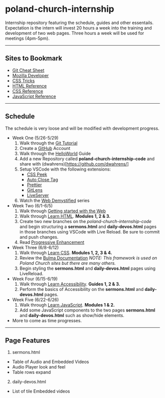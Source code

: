 # poland-church-internship
Internship repository featuring the schedule, guides and other essentails. Expectation is the intern will invest 20 hours a week into the training and development of two web pages. Three hours a week will be used for meetings (4pm-5pm).


---

## Sites to Bookmark
- [Git Cheat Sheet](https://www.atlassian.com/git/tutorials/atlassian-git-cheatsheet)
- [Mozilla Developer](https://developer.mozilla.org/en-US/)
- [CSS Tricks](https://css-tricks.com/)
- [HTML Reference](https://developer.mozilla.org/en-US/docs/Web/HTML/Element)
- [CSS Reference](https://developer.mozilla.org/en-US/docs/Web/CSS/Reference)
- [JavaScript Reference](https://developer.mozilla.org/en-US/docs/Web/JavaScript/Reference)

---

## Schedule
The schedule is very loose and will be modified with development progress.
- Week One (5/26-5/29)
  1. Walk through the [Git Tutorial](https://www.atlassian.com/git/tutorials/what-is-version-control)
  2. Create a [GitHub](https://github.com) Account
  3. Walk through the [HelloWorld](https://guides.github.com/activities/hello-world/) Guide
  4. Add a new Repository called **poland-church-internship-code** and share with (dwahrens)[https://github.com/dwahrens/]
  5. Setup VSCode with the following extensions:
      - [CSS Peek](https://marketplace.visualstudio.com/items?itemName=pranaygp.vscode-css-peek)
      - [Auto Close Tag](https://marketplace.visualstudio.com/items?itemName=formulahendry.auto-close-tag)
      - [Prettier](https://marketplace.visualstudio.com/items?itemName=esbenp.prettier-vscode)
      - [GitLens](https://marketplace.visualstudio.com/items?itemName=eamodio.gitlens)
      - [LiveServer](https://marketplace.visualstudio.com/items?itemName=ritwickdey.LiveServer)
  6. Watch the [Web Demystified](https://www.youtube.com/playlist?list=PLo3w8EB99pqLEopnunz-dOOBJ8t-Wgt2g) series
- Week Two (6/1-6/5)
  1. Walk through [Getting started with the Web](https://developer.mozilla.org/en-US/docs/Learn/Getting_started_with_the_web)
  2. Walk through [Learn HTML](https://developer.mozilla.org/en-US/docs/Learn/HTML). **Modules 1, 2 & 3.**
  3. Create two new branches on the *poland-church-internship-code* and begin structuring a **sermons.html** and **daily-devos.html** pages in those branches using VSCode with Live Reload. Be sure to commit and push changes.
  4. Read [Progressive Enhancement](https://www.freecodecamp.org/news/what-is-progressive-enhancement-and-why-it-matters-e80c7aaf834a/)
- Week Three (6/8-6/12)
  1. Walk through [Learn CSS](https://developer.mozilla.org/en-US/docs/Learn/CSS). **Modules 1, 2, 3 & 4.**
  2. Review the [Bulma Documentation](https://bulma.io/documentation/) *NOTE: This framework is used on Poland Church sites but there are many others.*
  3. Begin styling the **sermons.html** and **daily-devos.html** pages using LiveReload.
- Week Four (6/15-6/19)
  1. Walk through [Learn Accessibility](https://developer.mozilla.org/en-US/docs/Learn/Accessibility). **Guides 1, 2 & 3.**
  2. Perform the basics of Accessibility on the **sermons.html** and **daily-devos.html** pages.
- Week Five (6/22-6/26)
  1. Walk through [Learn JavaScript](https://developer.mozilla.org/en-US/docs/Learn/JavaScript). **Modules 1 & 2.**
  2. Add some JavaScript components to the two pages **sermons.html** and **daily-devos.html** such as show/hide elements.
- More to come as time progresses.

---

## Page Features
1. sermons.html
  - Table of Audio and Embedded Videos
  - Audio Player look and feel
  - Table rows expand
2. daily-devos.html
  - List of tile Embedded videos
